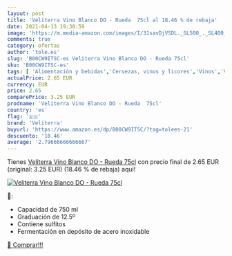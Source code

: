 ```yaml
---
layout: post
title: 'Veliterra Vino Blanco DO - Rueda  75cl al 18.46 % de rebaja'
date: 2021-04-13 19:30:59
image: 'https://m.media-amazon.com/images/I/31savDjVSDL._SL500_._SL400_.jpg'
comments: true
category: ofertas
author: 'tole.es'
slug: 'B00CW9ITSC-es Veliterra Vino Blanco DO - Rueda 75cl'
sku: 'B00CW9ITSC-es'
tags: [ 'Alimentación y bebidas','Cervezas, vinos y licores','Vinos','Vinos blancos','blanco','veliterra','vino', ]
actualPrice: 2.65 EUR
currency: EUR
price: 2.65
comparePrice: 3.25 EUR
prodname: 'Veliterra Vino Blanco DO - Rueda  75cl'
country: 'es'
flag: '🇪🇸'
brand: 'Veliterra'
buyurl: 'https://www.amazon.es/dp/B00CW9ITSC/?tag=tolees-21'
descuento: '18.46'
average: '2.79666666666667'
---
```


Tienes [Veliterra Vino Blanco DO - Rueda  75cl](https://www.amazon.es/dp/B00CW9ITSC/?tag=tolees-21) con precio final de  2.65 EUR (original: 3.25 EUR) (18.46 %  de rebaja) aqui!

[![Veliterra Vino Blanco DO - Rueda  75cl](https://m.media-amazon.com/images/I/31savDjVSDL._SL500_._SL400_.jpg)](https://www.amazon.es/dp/B00CW9ITSC/?tag=tolees-21)

🔎:

- Capacidad de 750 ml
- Graduación de 12.5º
- Contiene sulfitos
- Fermentación en depósito de acero inoxidable

[🛒 Comprar!!!](https://www.amazon.es/dp/B00CW9ITSC/?tag=tolees-21)
